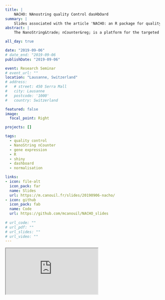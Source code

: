 ```yaml
---
title: |
    NACHO: NAnostring quality Control dasHbOard
summary: | 
    Slides associated with the article 'NACHO: an R package for quality control of NanoString nCounter data.' (DOI:[10.1093/bioinformatics/btz647](https://doi.org/10.1093/bioinformatics/btz647)).
abstract: |
    The NanoString&trade; nCounter&reg; is a platform for the targeted quantification of expression data in biofluids and tissues. While software by the manufacturer is available in addition to third parties packages, they do not provide a complete quality control (QC) pipeline. Here, we present NACHO ('NAnostring quality Control dasHbOard'), a comprehensive QC R-package. The package consists of three subsequent steps: summarize, visualize and normalize. The summarize function collects all the relevant data and stores it in a tidy format, the visualize function initiates a dashboard with plots of the relevant QC outcomes. It contains QC metrics that are measured by default by the manufacturer, but also calculates other insightful measures, including the scaling factors that are needed in the normalization step. In this normalization step, different normalization methods can be chosen to optimally preprocess data. Together, NACHO is a comprehensive method that optimizes insight and preprocessing of nCounter&reg; data.

all_day: true

date: "2019-09-06"
# date_end: "2019-09-06
publishDate: "2019-09-06"

event: Research Seminar
# event_url: ""
location: "Lausanne, Switzerland"
# address:
#   # street: 450 Serra Mall
#   city: Lausanne
#   postcode: '1000'
#   country: Switzerland

featured: false
image:
  focal_point: Right

projects: []

tags:
  - quality control
  - NanoString nCounter
  - gene expression
  - R
  - shiny
  - dashboard
  - normalisation

links:  
- icon: file-alt
  icon_pack: far
  name: Slides
  url: https://m.canouil.fr/slides/20190906-nacho/
- icon: github
  icon_pack: fab
  name: Code
  url: https://github.com/mcanouil/NACHO_slides
  
# url_code: ""
# url_pdf: ""
# url_slides: ""
# url_video: ""
---
```




<div class="embed-responsive embed-responsive-16by9 xaringan">
  <iframe class="embed-responsive-item" src="https://m.canouil.fr/slides/20190906-nacho/" allowfullscreen></iframe>
</div>
